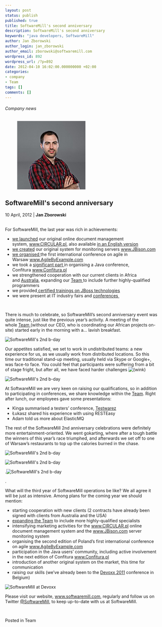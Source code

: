 ```yaml
---
layout: post
status: publish
published: true
title: SoftwareMill's second anniversary
description: SoftwareMill's second anniversary
keywords: "java developers, SoftwareMill"
author: Jan Zborowski
author_login: jan_zborowski
author_email: zborowski@softwaremill.com
wordpress_id: 892
wordpress_url: /?p=892
date: 2012-04-10 16:02:00.000000000 +02:00
categories:
- company
- Team
tags: []
comments: []
---
```


<h6>Company news</h6>
<div class="post-header clearfix">
<figure><div class="image"><img src="/img/members/zborowski.jpg" alt="Jan Zborowski"></div></figure><div class="title">
<h2 class="font-dark-blue font-normal">SoftwareMill's second anniversary</h2>10 April, 2012 | <b>Jan Zborowski</b><br><br>
</div>
</div>
<div class="post-rows"><div class="text">
<p id="Postyarchiwalne-SoftwareMill'ssecondanniversary">For SoftwareMill, the last year was rich in achievements:</p>
<ul>
<li>
<a title="Circular document management system now ready" href="http://softwaremill.pl/blog/system-obiegu-dokumentow-circular-juz-dostepny/" rel="nofollow">we launched</a> our original online document management system, <a href="http://www.circular.pl/" rel="nofollow">www.CIRCULAR.pl</a>, also available <a title="Circular - also available in English" href="http://softwaremill.pl/blog/circular-dostepny-takze-wersji-angielskiej/" rel="nofollow">in an English version</a>
</li>
<li>
<a title="JBison in pubilicly available Beta version" href="http://softwaremill.pl/blog/jbison-w-publicznej-wersji-beta/" rel="nofollow">we created</a> our original system for monitoring servers <a href="http://jbison.com/" rel="nofollow">www.JBison.com</a>
</li>
<li>
<a title="AgileByExample 2011 a success" href="http://softwaremill.pl/blog/sukces-konferencji-agilebyexample-2011/" rel="nofollow">we organised </a>the first international conference on agile in Warsaw <a href="http://www.agilebyexample.com/" rel="nofollow">www.AgileByExample.com</a>
</li>
<li>we took a <a title="The best Confitura this season" href="http://softwaremill.pl/blog/najlepsza-confitura-w-tym-sezonie/" rel="nofollow">significant part </a>in organising a Java conference, Confitura <a href="http://www.confitura.pl/" rel="nofollow">www.Confitura.pl</a>
</li>
<li>we strengthened cooperation with our current clients in Africa and <a title="References for SoftwareMill for carrying the Attikis project" href="http://softwaremill.pl/blog/referencje-dla-softwaremill-za-wykonanie-projektu-attikis/" rel="nofollow">Australia</a>, expanding our <a href="http://softwaremill.pl/zespol.html" rel="nofollow">Team </a>to include further highly-qualified programmers</li>
<li>we provided<a title="Certified JBoss trainings" href="http://softwaremill.pl/blog/certyfikowane-szkolenia-jboss/" rel="nofollow"> certified trainings on JBoss technologies</a>
</li>
<li>we were present at IT industry fairs and <a title="Webcast " href="http://softwaremill.pl/blog/webcast-integracja-za-pomoca-esb-z-opensourceday-2011/" rel="nofollow">conferences </a>
</li>
</ul>
<p> </p>
<p>There is much to celebrate, so SoftwareMill’s second anniversary event was quite intense, just like the previous year’s activity. A meeting of the whole <a href="http://softwaremill.pl/zespol.html" rel="nofollow">Team </a>(without our CEO, who is coordinating our African projects on-site) started early in the morning with a… lavish breakfast.</p>
<p><img title="SoftwareMill's 2nd b-day" alt="SoftwareMill's 2nd b-day" src="https://kiwi.softwaremill.com/download/attachments/24412402/image2013-7-1%2012%3A47%3A5.png?version=1&amp;modificationDate=1372761986935&amp;api=v2" width="454" height="218" data-image-src="/download/attachments/24412402/image2013-7-1%2012%3A47%3A5.png?version=1&amp;modificationDate=1372761986935&amp;api=v2"></p>
<p>Our appetites satisfied, we set to work in undistributed teams: a new experience for us, as we usually work from distributed locations. So this time our traditional stand-up meeting, usually held via Skype or Google+, was face-to face. You could feel that participants were suffering from a bit of stage fright, but after all, we have faced harder challenges <img alt="(wink)" src="https://kiwi.softwaremill.com/s/en_GB-1988229788/4304/3addcb357bec1005139c848a578cc9615fb5b134.8/_/images/icons/emoticons/wink.png" data-emoticon-name="wink"> </p>
<p><img title="SoftwareMill's 2nd b-day" alt="SoftwareMill's 2nd b-day" src="https://kiwi.softwaremill.com/download/attachments/24412402/image2013-7-1%2012%3A47%3A29.png?version=1&amp;modificationDate=1372762010853&amp;api=v2" width="454" height="303" data-image-src="/download/attachments/24412402/image2013-7-1%2012%3A47%3A29.png?version=1&amp;modificationDate=1372762010853&amp;api=v2"></p>
<p>At SoftwareMill we are very keen on raising our qualifications, so in addition to participating in conferences, we share knowledge within the <a href="http://softwaremill.pl/zespol.html" rel="nofollow">Team</a>. Right after lunch, our employees gave some presentations:</p>
<ul>
<li>Kinga summarised a testers’ conference, <a title="www.Testwarez.pl" href="http://www.testwarez.pl/" rel="nofollow">Testwarez</a>
</li>
<li>Łukasz shared his experience with using RESTEasy</li>
<li>Adam told us more about ElasticMQ</li>
</ul>
<p>The rest of the SoftwareMill 2nd anniversary celebrations were definitely more entertainment-oriented. We went gokarting, where after a tough battle the winners of this year’s race triumphed, and afterwards we set off to one of Warsaw’s restaurants to top up the calories burned in the chase.</p>
<p><img title="SoftwareMill's 2nd b-day" alt="SoftwareMill's 2nd b-day" src="https://kiwi.softwaremill.com/download/attachments/24412402/image2013-7-1%2012%3A47%3A48.png?version=1&amp;modificationDate=1372762029252&amp;api=v2" width="454" height="222" data-image-src="/download/attachments/24412402/image2013-7-1%2012%3A47%3A48.png?version=1&amp;modificationDate=1372762029252&amp;api=v2"></p>
<p><img title="SoftwareMill's 2nd b-day" alt="SoftwareMill's 2nd b-day" src="https://kiwi.softwaremill.com/download/attachments/24412402/image2013-7-1%2012%3A48%3A5.png?version=1&amp;modificationDate=1372762046166&amp;api=v2" width="454" height="261" data-image-src="/download/attachments/24412402/image2013-7-1%2012%3A48%3A5.png?version=1&amp;modificationDate=1372762046166&amp;api=v2"></p>
<p>.<img title="SoftwareMill's 2nd b-day" alt="SoftwareMill's 2nd b-day" src="https://kiwi.softwaremill.com/download/attachments/24412402/image2013-7-1%2012%3A48%3A22.png?version=1&amp;modificationDate=1372762063505&amp;api=v2" width="462" height="331" data-image-src="/download/attachments/24412402/image2013-7-1%2012%3A48%3A22.png?version=1&amp;modificationDate=1372762063505&amp;api=v2"></p>
<p>.</p>
<p>What will the third year of SoftwareMill operations be like? We all agree it will be just as intensive. Among plans for the coming year we should mention:</p>
<ul>
<li>starting cooperation with new clients (2 contracts have already been signed with clients from Australia and the USA)</li>
<li>
<a title="Join the SoftwareMill team" href="http://softwaremill.pl/blog/dolacz-zespolu-softwaremill/" rel="nofollow">expanding the Team</a> to include more highly-qualified specialists</li>
<li>intensifying marketing activities for the <a href="http://www.circular.pl/" rel="nofollow">www.CIRCULAR.pl</a> online document management system and the <a href="http://jbison.com/" rel="nofollow">www.JBison.com</a> server monitoring system</li>
<li>organising the second edition of Poland’s first international conference on agile <a href="http://www.agilebyexample.com/" rel="nofollow">www.AgileByExample.com</a>
</li>
<li>participation in the Java users’ community, including active involvement in the next edition of Confitura <a href="http://www.confitura.pl/" rel="nofollow">www.Confitura.pl</a>
</li>
<li>introduction of another original system on the market, this time for communication</li>
<li>raising our skills (we’ve already been to the <a href="http://www.devoxx.com/" rel="nofollow">Devoxx 2011</a> conference in Belgium)</li>
</ul>
<p><img title="SoftwareMill at Devoxx" alt="SoftwareMill at Devoxx" src="https://kiwi.softwaremill.com/download/attachments/24412402/image2013-7-1%2012%3A48%3A40.png?version=1&amp;modificationDate=1372762081886&amp;api=v2" width="454" height="303" data-image-src="/download/attachments/24412402/image2013-7-1%2012%3A48%3A40.png?version=1&amp;modificationDate=1372762081886&amp;api=v2"></p>
<p>Please visit our website, <a href="https://softwaremill.com">www.softwaremill.com</a>, regularly and follow us on Twitter <a href="https://twitter.com/#!/softwaremill" rel="nofollow">@SoftwareMill</a>, to keep up-to-date with us at SoftwareMill.</p>
<p> </p>
</div></div>
<div class="post-footer">Posted in Team</div>

